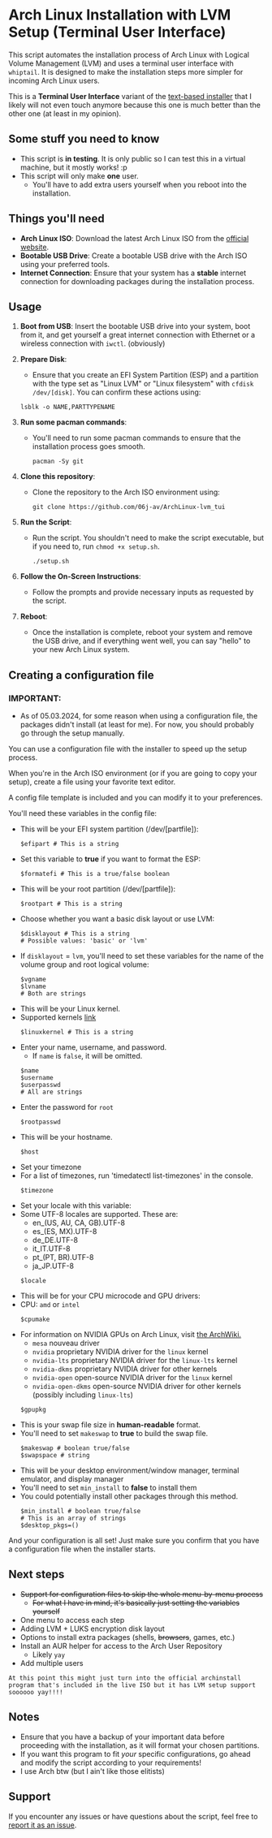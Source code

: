 # Arch Linux Installation with LVM Setup (Terminal User Interface)

This script automates the installation process of Arch Linux with Logical Volume Management (LVM) and uses a terminal user interface with `whiptail`. It is designed to make the installation steps more simpler for incoming Arch Linux users.

This is a **Terminal User Interface** variant of the [text-based installer](https://github.com/06j-av/archlinux-installScript-LVM) that I likely will not even touch anymore because this one is much better than the other one (at least in my opinion).

## Some stuff you need to know
- This script is **in testing**. It is only public so I can test this in a virtual machine, but it mostly works! :p
- This script will only make __one__ user.
   - You'll have to add extra users yourself when you reboot into the installation.

## Things you'll need

- **Arch Linux ISO**: Download the latest Arch Linux ISO from the [official website](https://archlinux.org/download/).
- **Bootable USB Drive**: Create a bootable USB drive with the Arch ISO using your preferred tools.
- **Internet Connection**: Ensure that your system has a **stable** internet connection for downloading packages during the installation process.

## Usage

1. **Boot from USB**: Insert the bootable USB drive into your system, boot from it, and get yourself a great internet connection with Ethernet or a wireless connection with `iwctl`. (obviously)

2. **Prepare Disk**:
   - Ensure that you create an EFI System Partition (ESP) and a partition with the type set as "Linux LVM" or "Linux filesystem" with `cfdisk /dev/[disk]`. You can confirm these actions using:
    ```
    lsblk -o NAME,PARTTYPENAME
    ```


3. **Run some pacman commands**:
   - You'll need to run some pacman commands to ensure that the installation process goes smooth.
     ```
     pacman -Sy git
     ```
    
4. **Clone this repository**:
   - Clone the repository to the Arch ISO environment using:
     ```
     git clone https://github.com/06j-av/ArchLinux-lvm_tui
     ```

5. **Run the Script**:
   - Run the script. You shouldn't need to make the script executable, but if you need to, run `chmod +x setup.sh`.
     ```
     ./setup.sh
     ```

6. **Follow the On-Screen Instructions**:
   - Follow the prompts and provide necessary inputs as requested by the script.

7. **Reboot**:
   - Once the installation is complete, reboot your system and remove the USB drive, and if everything went well, you can say "hello" to your new Arch Linux system.
  
## Creating a configuration file

### IMPORTANT:
   - As of 05.03.2024, for some reason when using a configuration file, the packages didn't install (at least for me). For now, you should probably go through the setup manually.

You can use a configuration file with the installer to speed up the setup process.

When you're in the Arch ISO environment (or if you are going to copy your setup), create a file using your favorite text editor.

A config file template is included and you can modify it to your preferences.

You'll need these variables in the config file:
   - This will be your EFI system partition (/dev/[partfile]):
     ```
     $efipart # This is a string
     ```
   - Set this variable to **true** if you want to format the ESP:
     ```
     $formatefi # This is a true/false boolean
     ```
   - This will be your root partition (/dev/[partfile]):
     ```
     $rootpart # This is a string
     ```
   - Choose whether you want a basic disk layout or use LVM:
     ```
     $disklayout # This is a string
     # Possible values: 'basic' or 'lvm'
     ```
   - If `disklayout` = `lvm`, you'll need to set these variables for the name of the volume group and root logical volume:
     ```
     $vgname
     $lvname
     # Both are strings
     ```
   - This will be your Linux kernel.
   - Supported kernels [link](https://wiki.archlinux.org/title/Kernel#Officially_supported_kernels)
     ```
     $linuxkernel # This is a string
     ```
   - Enter your name, username, and password.
      - If `name` is `false`, it will be omitted.
     ```
     $name
     $username
     $userpasswd
     # All are strings
     ```
   - Enter the password for `root`
     ```
     $rootpasswd
     ```
   - This will be your hostname.
     ```
     $host
     ```
   - Set your timezone
   - For a list of timezones, run 'timedatectl list-timezones' in the console.
     ```
     $timezone
     ```
   - Set your locale with this variable:
   - Some UTF-8 locales are supported. These are:
      - en_(US, AU, CA, GB).UTF-8
      - es_(ES, MX).UTF-8
      - de_DE.UTF-8
      - it_IT.UTF-8
      - pt_(PT, BR).UTF-8
      - ja_JP.UTF-8
     ```
     $locale
     ```
   - This will be for your CPU microcode and GPU drivers:
   - CPU: `amd` or `intel`
     ```
     $cpumake
     ```
   - For information on NVIDIA GPUs on Arch Linux, visit [the ArchWiki.](https://wiki.archlinux.org/title/NVIDIA#Installation)
      - `mesa` nouveau driver
      - `nvidia` proprietary NVIDIA driver for the `linux` kernel
      - `nvidia-lts` proprietary NVIDIA driver for the `linux-lts` kernel
      - `nvidia-dkms` proprietary NVIDIA driver for other kernels
      - `nvidia-open` open-source NVIDIA driver for the `linux` kernel
      - `nvidia-open-dkms` open-source NVIDIA driver for other kernels (possibly including `linux-lts`)
     ```
     $gpupkg
     ```
   - This is your swap file size in **human-readable** format.
   - You'll need to set `makeswap` to **true** to build the swap file.
     ```
     $makeswap # boolean true/false
     $swapspace # string
     ```
   - This will be your desktop environment/window manager, terminal emulator, and display manager
   - You'll need to set `min_install` to **false** to install them
   - You could potentially install other packages through this method.
     ```
     $min_install # boolean true/false
     # This is an array of strings
     $desktop_pkgs=()
     ```

And your configuration is all set! Just make sure you confirm that you have a configuration file when the installer starts.
     

## Next steps

- ~~Support for configuration files to skip the whole menu-by-menu process~~
   - ~~For what I have in mind, it's basically just setting the variables yourself~~
- One menu to access each step
- Adding LVM + LUKS encryption disk layout
- Options to install extra packages (shells, ~~browsers~~, games, etc.)
- Install an AUR helper for access to the Arch User Repository
   - Likely `yay`
- Add multiple users

`At this point this might just turn into the official archinstall program that's included in the live ISO but it has LVM setup support soooooo yay!!!!`

## Notes

- Ensure that you have a backup of your important data before proceeding with the installation, as it will format your chosen partitions.
- If you want this program to fit *your* specific configurations, go ahead and modify the script according to your requirements!
- I use Arch btw (but I ain't like those elitists)

## Support

If you encounter any issues or have questions about the script, feel free to [report it as an issue](https://github.com/06j-av/ArchLinux-lvm_tui/issues).

